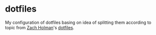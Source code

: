 dotfiles
========

My configuration of dotfiles basing on idea of splitting them according to topic from [Zach Holman](https://github.com/holman)'s
[dotfiles](https://github.com/holman/dotfiles).
